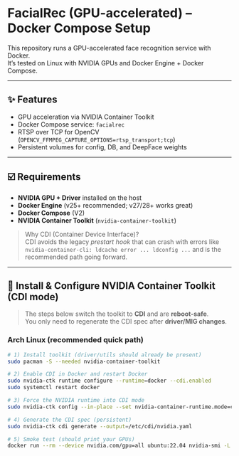 # FacialRec (GPU-accelerated) – Docker Compose Setup

This repository runs a GPU-accelerated face recognition service with Docker.  
It’s tested on Linux with NVIDIA GPUs and Docker Engine + Docker Compose.

---

## ✨ Features

- GPU acceleration via NVIDIA Container Toolkit
- Docker Compose service: `facialrec`
- RTSP over TCP for OpenCV (`OPENCV_FFMPEG_CAPTURE_OPTIONS=rtsp_transport;tcp`)
- Persistent volumes for config, DB, and DeepFace weights

---

## ☑️ Requirements

- **NVIDIA GPU + Driver** installed on the host
- **Docker Engine** (v25+ recommended; v27/28+ works great)
- **Docker Compose** (V2)
- **NVIDIA Container Toolkit** (`nvidia-container-toolkit`)

> Why CDI (Container Device Interface)?  
> CDI avoids the legacy *prestart hook* that can crash with errors like  
> `nvidia-container-cli: ldcache error ... ldconfig ...` and is the recommended path going forward.

---

## 🧰 Install & Configure NVIDIA Container Toolkit (CDI mode)

> The steps below switch the toolkit to **CDI** and are **reboot-safe**.  
> You only need to regenerate the CDI spec after **driver/MIG changes**.

### Arch Linux (recommended quick path)
```bash
# 1) Install toolkit (driver/utils should already be present)
sudo pacman -S --needed nvidia-container-toolkit

# 2) Enable CDI in Docker and restart Docker
sudo nvidia-ctk runtime configure --runtime=docker --cdi.enabled
sudo systemctl restart docker

# 3) Force the NVIDIA runtime into CDI mode
sudo nvidia-ctk config --in-place --set nvidia-container-runtime.mode=cdi

# 4) Generate the CDI spec (persistent)
sudo nvidia-ctk cdi generate --output=/etc/cdi/nvidia.yaml

# 5) Smoke test (should print your GPUs)
docker run --rm --device nvidia.com/gpu=all ubuntu:22.04 nvidia-smi -L
